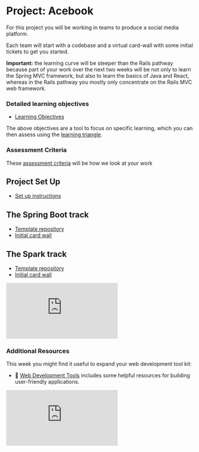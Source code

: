# Project: Acebook

For this project you will be working in teams to produce a social media platform.

Each team will start with a codebase and a virtual card-wall with some initial tickets to get you started.

**Important:** the learning curve will be steeper than the Rails pathway because part of your work over the next two weeks will be not only to learn the Spring MVC framework, but also to learn the basics of Java and React, whereas in the Rails pathway you mostly only concentrate on the Rails MVC web framework.


### Detailed learning objectives

* [Learning Objectives](learning_objectives.md)

The above objectives are a tool to focus on specific learning, which you can then assess using the [learning triangle](https://github.com/makersacademy/course/blob/master/pills/blooms_taxonomy.md).

### Assessment Criteria

These [assessment criteria](../assessment_criteria.md) will be how we look at your work

## Project Set Up

* [Set up instructions](../project_setup.md)

## The Spring Boot track

* [Template repository](https://github.com/makersacademy/acebook-java-template)
* [Initial card wall](https://trello.com/b/3T1tgGU5/acebook-java-template)

## The Spark track
* [Template repository](https://github.com/makersacademy/acebook-java-spark-template)
* [Initial card wall](https://trello.com/b/9tyZzb1y/acebook-java-spark-template)

![Tracking pixel](https://githubanalytics.herokuapp.com/course/engineering_projects/java/README.md)

### Additional Resources

This week you might find it useful to expand your web development tool kit:

- :pill: [Web Development Tools](../../pills/web_development_tools.md) includes some helpful resources for building user-friendly applications.

![Tracking pixel](https://githubanalytics.herokuapp.com/course/engineering_projects/java/README.md)
